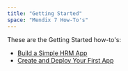 ```yaml
---
title: "Getting Started"
space: "Mendix 7 How-To's"
---
```


These are the Getting Started how-to's:

* [Build a Simple HRM App](build-a-simple-hrm-app)
* [Create and Deploy Your First App](create-and-deploy-your-first-app)
